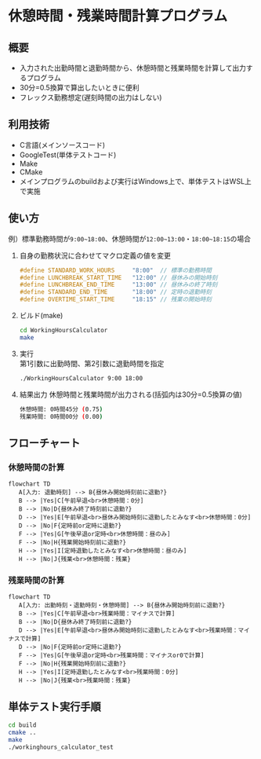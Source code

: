 # 休憩時間・残業時間計算プログラム
## 概要
- 入力された出勤時間と退勤時間から、休憩時間と残業時間を計算して出力するプログラム
- 30分=0.5換算で算出したいときに便利
- フレックス勤務想定(遅刻時間の出力はしない)

## 利用技術
- C言語(メインソースコード)
- GoogleTest(単体テストコード)
- Make
- CMake
- メインプログラムのbuildおよび実行はWindows上で、単体テストはWSL上で実施

## 使い方
例）標準勤務時間が`9:00~18:00`、休憩時間が`12:00~13:00`・`18:00~18:15`の場合
1. 自身の勤務状況に合わせてマクロ定義の値を変更
   ```C:src/WorkingHoursCalculator.h
   #define STANDARD_WORK_HOURS     "8:00"  // 標準の勤務時間
   #define LUNCHBREAK_START_TIME   "12:00" // 昼休みの開始時刻
   #define LUNCHBREAK_END_TIME     "13:00" // 昼休みの終了時刻
   #define STANDARD_END_TIME       "18:00" // 定時の退勤時刻
   #define OVERTIME_START_TIME     "18:15" // 残業の開始時刻
   ```
2. ビルド(make)
   ```bash
   cd WorkingHoursCalculator
   make
   ```
3. 実行  
   第1引数に出勤時間、第2引数に退勤時間を指定
   ```bash
   ./WorkingHoursCalculator 9:00 18:00
   ```
4. 結果出力
   休憩時間と残業時間が出力される(括弧内は30分=0.5換算の値)
   ```bash
   休憩時間: 0時間45分 (0.75)
   残業時間: 0時間00分 (0.00)
   ```

## フローチャート
### 休憩時間の計算
```mermaid
flowchart TD
   A[入力: 退勤時刻] --> B{昼休み開始時刻前に退勤?}
   B --> |Yes|C[午前早退<br>休憩時間：0分]
   B --> |No|D{昼休み終了時刻前に退勤?}   
   D --> |Yes|E[午前早退<br>昼休み開始時刻に退勤したとみなす<br>休憩時間：0分]
   D --> |No|F{定時前or定時に退勤?}
   F --> |Yes|G[午後早退or定時<br>休憩時間：昼のみ]
   F --> |No|H{残業開始時刻前に退勤?}
   H --> |Yes|I[定時退勤したとみなす<br>休憩時間：昼のみ]
   H --> |No|J{残業<br>休憩時間：残業}
```

### 残業時間の計算
```mermaid
flowchart TD
   A[入力: 出勤時刻・退勤時刻・休憩時間] --> B{昼休み開始時刻前に退勤?}
   B --> |Yes|C[午前早退<br>残業時間：マイナスで計算]
   B --> |No|D{昼休み終了時刻前に退勤?}   
   D --> |Yes|E[午前早退<br>昼休み開始時刻に退勤したとみなす<br>残業時間：マイナスで計算]
   D --> |No|F{定時前or定時に退勤?}
   F --> |Yes|G[午後早退or定時<br>残業時間：マイナスor0で計算]
   F --> |No|H{残業開始時刻前に退勤?}
   H --> |Yes|I[定時退勤したとみなす<br>残業時間：0分]
   H --> |No|J{残業<br>残業時間：残業}
```

## 単体テスト実行手順
```bash
cd build
cmake ..
make
./workinghours_calculator_test
```
